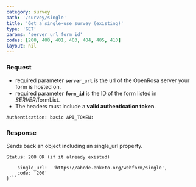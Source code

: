 ```yaml
---
category: survey
path: '/survey/single'
title: 'Get a single-use survey (existing)'
type: 'GET'
params: 'server_url form_id'
codes: [200, 400, 401, 403, 404, 405, 410]
layout: nil
---
```


### Request

* required parameter **`server_url`** is the url of the OpenRosa server your form is hosted on.
* required parameter **`form_id`** is the ID of the form listed in _SERVER_/formList.
* The headers must include a **valid authentication token**.

```Authentication: basic API_TOKEN:```

### Response

Sends back an object including an single_url property.

```Status: 200 OK (if it already existed)```
```{
    single_url:  'https://abcde.enketo.org/webform/single',
    code: '200'
}```